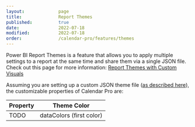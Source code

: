 ```yaml
---
layout:             page
title:              Report Themes
published:          true
date:               2022-07-18
modified:           2022-07-18
order:              /calendar-pro/features/themes
---
```


Power BI Report Themes is a feature that allows you to apply multiple settings to a report at the same time and share them via a single JSON file. Check out this page for more information: [Report Themes with Custom Visuals](../../features/themes.md)

Assuming you are setting up a custom JSON theme file ([as described here](https://docs.microsoft.com/en-us/power-bi/create-reports/desktop-report-themes#setting-theme-colors)), the customizable properties of Calendar Pro are:

| Property | Theme Color |
| -------- | ----------- |
| <todo>TODO</todo>     | dataColors (first color) |

